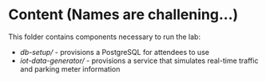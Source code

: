 # Content (Names are challening...)

This folder contains components necessary to run the lab:

* *db-setup/* - provisions a PostgreSQL for attendees to use
* *iot-data-generator/* - provisions a service that simulates real-time traffic
and parking meter information
